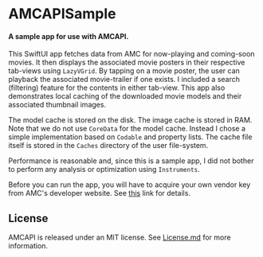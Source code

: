 # AMCAPISample
#### A sample app for use with AMCAPI.
This SwiftUI app fetches data from AMC for now-playing and coming-soon movies. It then displays the associated movie posters in their respective tab-views using `LazyVGrid`. By tapping on a movie poster, the user can playback the associated movie-trailer if one exists. I included a search (filtering) feature for the contents in either tab-view. This app also demonstrates local caching of the downloaded movie models and their associated thumbnail images.

The model cache is stored on the disk. The image cache is stored in RAM. Note that we do not use `CoreData` for the model cache. Instead I chose a simple implementation based on `Codable` and property lists. The cache file itself is stored in the `Caches` directory of the user file-system.

Performance is reasonable and, since this is a sample app, I did not bother to perform any analysis or optimization using `Instruments`.

Before you can run the app, you will have to acquire your own vendor key from AMC's developer website. See [this](https://github.com/StateMachineJunkie/AMCAPI#setting-your-authorization-key) link for details.

## License
AMCAPI is released under an MIT license. See [License.md](https://github.com/StateMachineJunkie/AMCAPISample/blob/main/License.md) for more information.
